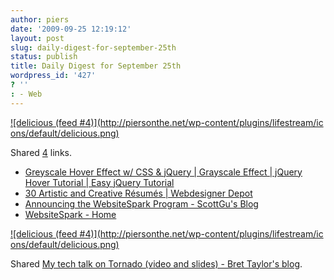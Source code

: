 ```yaml
---
author: piers
date: '2009-09-25 12:19:12'
layout: post
slug: daily-digest-for-september-25th
status: publish
title: Daily Digest for September 25th
wordpress_id: '427'
? ''
: - Web
---
```


[![delicious (feed #4)](http://piersonthe.net/wp-content/plugins/lifestream/ic
ons/default/delicious.png)](http://del.icio.us/piersk)

Shared [4](void(0);) links.

  * [Greyscale Hover Effect w/ CSS & jQuery | Grayscale Effect | jQuery Hover Tutorial | Easy jQuery Tutorial](http://www.sohtanaka.com/web-design/greyscale-hover-effect-w-css-jquery/)
  * [30 Artistic and Creative Résumés | Webdesigner Depot](http://www.webdesignerdepot.com/2009/05/30-artistic-and-creative-r%C3%A9sum%C3%A9s/)
  * [Announcing the WebsiteSpark Program - ScottGu's Blog](http://weblogs.asp.net/scottgu/archive/2009/09/24/announcing-the-websitespark-program.aspx)
  * [WebsiteSpark - Home](http://www.microsoft.com/web/websitespark/)

[![delicious (feed #4)](http://piersonthe.net/wp-content/plugins/lifestream/ic
ons/default/delicious.png)](http://bret.appspot.com/entry/tornado-tech-talk)

Shared [My tech talk on Tornado (video and slides) - Bret Taylor's
blog](http://bret.appspot.com/entry/tornado-tech-talk).

